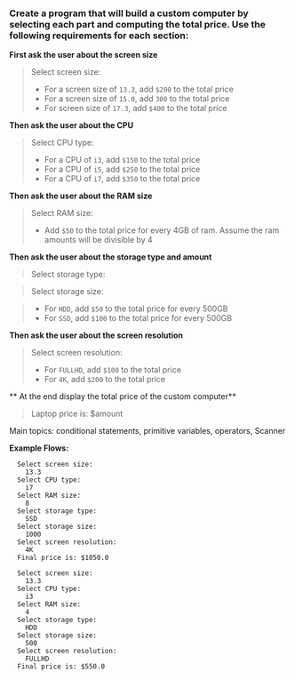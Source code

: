 ### Create a program that will build a custom computer by selecting each part and computing the total price. Use the following requirements for each section:

**First ask the user about the screen size**
> Select screen size:
> - For a screen size of `13.3`, add `$200` to the total price
> - For a screen size of `15.0`, add `300` to the total price
> - For screen size of `17.3`, add `$400` to the total price

**Then ask the user about the CPU**
> Select CPU type:
> - For a CPU of `i3`, add `$150` to the total price
> - For a CPU of `i5`, add `$250` to the total price
> - For a CPU of `i7`, add `$350` to the total price

**Then ask the user about the RAM size**
> Select RAM size:
> - Add `$50` to the total price for every 4GB of ram. Assume the ram amounts will be divisible by 4

**Then ask the user about the storage type and amount**
> Select storage type:

> Select storage size:

> - For `HDD`, add `$50` to the total price for every 500GB
> - For `SSD`, add `$100` to the total price for every 500GB

**Then ask the user about the screen resolution**
> Select screen resolution:
> - For `FULLHD`, add `$100` to the total price
> - For `4K`, add `$200` to the total price

** At the end display the total price of the custom computer**
> Laptop price is: $amount

Main topics: conditional statements, primitive variables, operators, Scanner

**Example Flows:**

```
  Select screen size:
    13.3
  Select CPU type:
    i7
  Select RAM size:
    8
  Select storage type:
    SSD
  Select storage size:
    1000
  Select screen resolution:
    4K
  Final price is: $1050.0
```

```
  Select screen size:
    13.3
  Select CPU type:
    i3
  Select RAM size:
    4
  Select storage type:
    HDD
  Select storage size:
    500
  Select screen resolution:
    FULLHD
  Final price is: $550.0
```